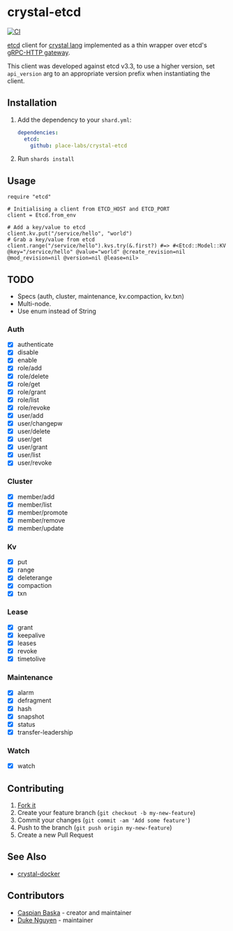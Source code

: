 # crystal-etcd

[![CI](https://github.com/place-labs/crystal-etcd/actions/workflows/ci.yml/badge.svg)](https://github.com/place-labs/crystal-etcd/actions/workflows/ci.yml)

[etcd](https://www.etcd.io/) client for [crystal lang](https://crystal-lang.org/) implemented as a thin wrapper over etcd's [gRPC-HTTP gateway](https://github.com/etcd-io/etcd/blob/master/Documentation/dev-guide/api_grpc_gateway.md).

This client was developed against etcd v3.3, to use a higher version, set `api_version` arg to an appropriate version prefix when instantiating the client.

## Installation

1. Add the dependency to your `shard.yml`:

   ```yaml
   dependencies:
     etcd:
       github: place-labs/crystal-etcd
   ```

2. Run `shards install`

## Usage

```crystal
require "etcd"

# Initialising a client from ETCD_HOST and ETCD_PORT
client = Etcd.from_env

# Add a key/value to etcd
client.kv.put("/service/hello", "world")
# Grab a key/value from etcd
client.range("/service/hello").kvs.try(&.first?) #=> #<Etcd::Model::KV @key="/service/hello" @value="world" @create_revision=nil  @mod_revision=nil @version=nil @lease=nil>
```

## TODO

- Specs (auth, cluster, maintenance, kv.compaction, kv.txn)
- Multi-node.
- Use enum instead of String

### Auth

- [x] authenticate
- [x] disable
- [x] enable
- [x] role/add
- [x] role/delete
- [x] role/get
- [x] role/grant
- [x] role/list
- [x] role/revoke
- [x] user/add
- [x] user/changepw
- [x] user/delete
- [x] user/get
- [x] user/grant
- [x] user/list
- [x] user/revoke

### Cluster

- [x] member/add
- [x] member/list
- [x] member/promote
- [x] member/remove
- [x] member/update

### Kv

- [x] put
- [x] range
- [x] deleterange
- [x] compaction
- [x] txn

### Lease

- [x] grant
- [x] keepalive
- [x] leases
- [x] revoke
- [x] timetolive

### Maintenance

- [x] alarm
- [x] defragment
- [x] hash
- [x] snapshot
- [x] status
- [x] transfer-leadership

### Watch

- [x] watch

## Contributing

1. [Fork it](https://github.com/place-labs/crystal-etcd/fork)
2. Create your feature branch (`git checkout -b my-new-feature`)
3. Commit your changes (`git commit -am 'Add some feature'`)
4. Push to the branch (`git push origin my-new-feature`)
5. Create a new Pull Request

## See Also

- [crystal-docker](https://github.com/place-labs/crystal-docker)

## Contributors

- [Caspian Baska](https://github.com/caspiano) - creator and maintainer
- [Duke Nguyen](https://github.com/dukeraphaelng) - maintainer